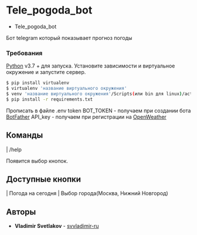 # Tele_pogoda_bot

* Tele_pogoda_bot

Бот telegram который показывает прогноз погоды

### Требования


[Python](https://www.python.org/downloads/) v3.7 +  для запуска.
Установите зависимости и виртуальное окружение и запустите сервер.

```sh
$ pip install virtualenv
$ virtualenv 'название виртуального окружения'
$ venv 'название виртуального окружения'/Scripts(или bin для linux)/activate
$ pip install -r requirements.txt
```

Прописать в файле .env token
BOT_TOKEN - получаем при создании бота [BotFather](https://telegram.me/botfather)
API_key - получаем при регистрации на [OpenWeather](https://openweathermap.org/)

## Команды
| /help

Появится выбор кнопок.


## Доступные кнопки

| Погода на сегодня
| Выбор города(Москва, Нижний Новгород)

## Авторы

* **Vladimir Svetlakov** - [svvladimir-ru](https://github.com/svvladimir-ru)

